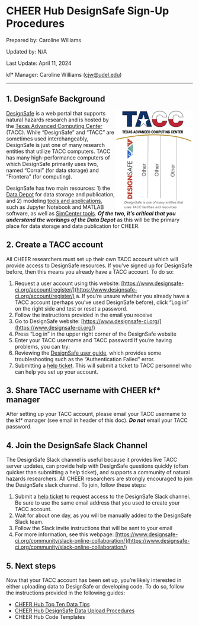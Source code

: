 # CHEER Hub DesignSafe Sign-Up Procedures

Prepared by: Caroline Williams

Updated by: N/A

Last Update: April 11, 2024

kf* Manager: Caroline Williams (cjw@udel.edu)

***

## 1. 	DesignSafe Background

<img align="right" src="_media/05a-TACC_umbrella.png" width="210px" alt="TACC's logo is overarching above a vertical DesignSafe logo with other vertical text marked other under the TACC logo">

[DesignSafe](https://www.designsafe-ci.org/) is a web portal that supports natural hazards research and is hosted by the [Texas Advanced Computing Center](https://tacc.utexas.edu/) (TACC). While “DesignSafe” and “TACC” are sometimes used interchangeably, DesignSafe is just one of many research entities that utilize TACC computers. TACC has many high-performance computers of which DesignSafe primarily uses two, named “Corral” (for data storage) and “Frontera” (for computing). 
<br clear="left"/>

DesignSafe has two main resources: 1) the [Data Depot](https://www.designsafe-ci.org/data/browser/public/) for data storage and publication, and 2) modeling [tools and applications](https://www.designsafe-ci.org/rw/workspace/#!/), such as Jupyter Notebook and MATLAB software, as well as [SimCenter tools](https://simcenter.designsafe-ci.org/research-tools/overview/). ***Of the two, it’s critical that you understand the workings of the Data Depot*** as this will be the primary place for data storage and data publication for CHEER.

## 2. 	Create a TACC account
All CHEER researchers must set up their own TACC account which will provide access to DesignSafe resources. If you’ve signed up for DesignSafe before, then this means you already have a TACC account. To do so:
1. Request a user account using this website: [https://www.designsafe-ci.org/account/register/](https://www.designsafe-ci.org/account/register/)
	a. If you’re unsure whether you already have a TACC account (perhaps you’ve used DesignSafe before), click “Log in” on the right side and test or reset a password.
2. Follow the instructions provided in the email you receive
3. Go to DesignSafe website: [https://www.designsafe-ci.org/](https://www.designsafe-ci.org/)
4. Press “Log in” in the upper right corner of the DesignSafe website
5. Enter your TACC username and TACC password
If you’re having problems, you can try:
1. Reviewing the [DesignSafe user guide](https://www.designsafe-ci.org/user-guide/), which provides some troubleshooting such as the “Authentication Failed” error.
2. Submitting a [help ticket](https://www.designsafe-ci.org/help/new-ticket/). This will submit a ticket to TACC personnel who can help you set up your account.

## 3. 	Share TACC username with CHEER kf* manager
After setting up your TACC account, please email your TACC username to the kf* manager (see email in header of this doc). ***Do not*** email your TACC password.

## 4. 	Join the DesignSafe Slack Channel
The DesignSafe Slack channel is useful because it provides live TACC server updates, can provide help with DesignSafe questions quickly (often quicker than submitting a help ticket), and supports a community of natural hazards researchers.
All CHEER researchers are strongly encouraged to join the DesignSafe slack channel. To join, follow these steps:
1. Submit a [help ticket](https://www.designsafe-ci.org/help/new-ticket/) to request access to the DesignSafe Slack channel. Be sure to use the same email address that you used to create your TACC account.
2. Wait for about one day, as you will be manually added to the DesignSafe Slack team.
3. Follow the Slack invite instructions that will be sent to your email 
4. For more information, see this webpage: [https://www.designsafe-ci.org/community/slack-online-collaboration/](https://www.designsafe-ci.org/community/slack-online-collaboration/) 

## 5. 	Next steps
Now that your TACC account has been set up, you’re likely interested in either uploading data to DesignSafe or developing code. To do so, follow the instructions provided in the following guides:
* [CHEER Hub Top Ten Data Tips](06a-CHEER_DataTips.md)
* [CHEER Hub DesignSafe Data Upload Procedures](05b-CHEER_DesignSafe_DataUpload)
* CHEER Hub Code Templates


